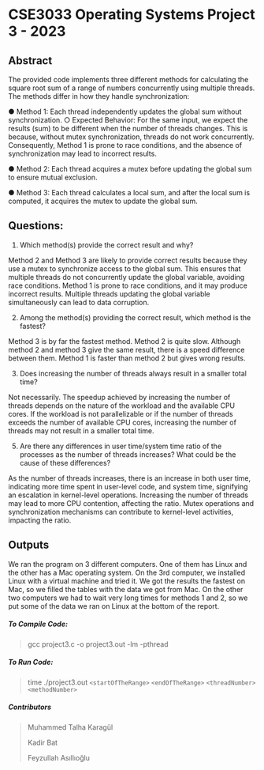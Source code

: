 # CSE3033 Operating Systems Project 3 - 2023

## Abstract
The provided code implements three different methods for calculating the square root
sum of a range of numbers concurrently using multiple threads. The methods differ in how
they handle synchronization:

● Method 1: Each thread independently updates the global sum without
synchronization.
   ○ Expected Behavior: For the same input, we expect the results (sum) to be
different when the number of threads changes. This is because, without mutex
synchronization, threads do not work concurrently. Consequently, Method 1 is
prone to race conditions, and the absence of synchronization may lead to
incorrect results.

● Method 2: Each thread acquires a mutex before updating the global sum to ensure
mutual exclusion.

● Method 3: Each thread calculates a local sum, and after the local sum is computed, it
acquires the mutex to update the global sum.

## Questions:
1. Which method(s) provide the correct result and why?
   
Method 2 and Method 3 are likely to provide correct results because they use a mutex
to synchronize access to the global sum. This ensures that multiple threads do not
concurrently update the global variable, avoiding race conditions.
Method 1 is prone to race conditions, and it may produce incorrect results. Multiple
threads updating the global variable simultaneously can lead to data corruption.

2. Among the method(s) providing the correct result, which method is
the fastest?

Method 3 is by far the fastest method. Method 2 is quite slow. Although method 2 and
method 3 give the same result, there is a speed difference between them. Method 1 is faster
than method 2 but gives wrong results.

3. Does increasing the number of threads always result in a smaller
total time?

Not necessarily. The speedup achieved by increasing the number of threads depends
on the nature of the workload and the available CPU cores.
If the workload is not parallelizable or if the number of threads exceeds the number of
available CPU cores, increasing the number of threads may not result in a smaller total time.

5. Are there any differences in user time/system time ratio of the
processes as the number of threads increases? What could be the
cause of these differences?

As the number of threads increases, there is an increase in both user time, indicating
more time spent in user-level code, and system time, signifying an escalation in kernel-level
operations.
Increasing the number of threads may lead to more CPU contention, affecting the
ratio. Mutex operations and synchronization mechanisms can contribute to kernel-level
activities, impacting the ratio.

## Outputs
We ran the program on 3 different computers. One of them has Linux and the other
has a Mac operating system. On the 3rd computer, we installed Linux with a virtual machine
and tried it. We got the results the fastest on Mac, so we filled the tables with the data we got
from Mac. On the other two computers we had to wait very long times for methods 1 and 2,
so we put some of the data we ran on Linux at the bottom of the report.

##### To Compile Code:

> gcc project3.c -o project3.out -lm -pthread

##### To Run Code:

> time ./project3.out `<startOfTheRange>` `<endOfTheRange>` `<threadNumber>` `<methodNumber>`

##### Contributors
> Muhammed Talha Karagül
> 
> Kadir Bat
> 
> Feyzullah Asıllıoğlu 
